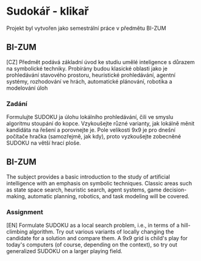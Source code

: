 # Sudokář - klikař
Projekt byl vytvořen jako semestrální práce v předmětu BI-ZUM

## BI-ZUM
[CZ] Předmět podává základní úvod ke studiu umělé inteligence s důrazem na symbolické techniky. Probírány budou klasické oblasti jako je prohledávání stavového prostoru, heuristické prohledávání, agentní systémy, rozhodování ve hrách, automatické plánování, robotika a modelování úloh

### Zadání
Formulujte SUDOKU ja úlohu lokálního prohledávání, čili ve smyslu algoritmu stoupání do kopce.
Vzykoušejte různé varianty, jak lokálně měnit kandidáta na řešení a porovnejte je.
Pole velikosti 9x9 je pro dnešní počítače hračka (samozřejmě, jak kdy), proto vyzkoušejte zobecněné SUDOKU na větší hrací ploše.

## BI-ZUM
The subject provides a basic introduction to the study of artificial intelligence with an emphasis on symbolic techniques. Classic areas such as state space search, heuristic search, agent systems, game decision-making, automatic planning, robotics, and task modeling will be covered.

### Assignment
[EN] Formulate SUDOKU as a local search problem, i.e., in terms of a hill-climbing algorithm.
Try out various variants of locally changing the candidate for a solution and compare them.
A 9x9 grid is child's play for today's computers (of course, depending on the context), so try out generalized SUDOKU on a larger playing field.